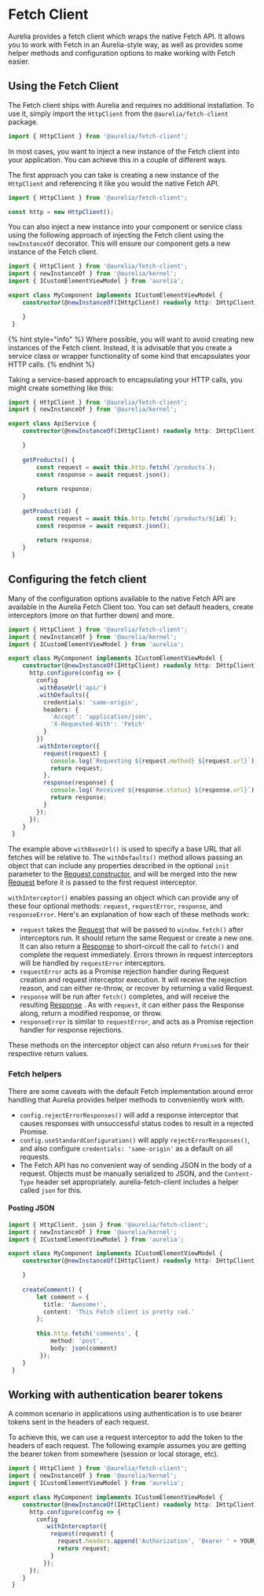 # Fetch Client

Aurelia provides a fetch client which wraps the native Fetch API. It allows you to work with Fetch in an Aurelia-style way, as well as provides some helper methods and configuration options to make working with Fetch easier.

## Using the Fetch Client

The Fetch client ships with Aurelia and requires no additional installation. To use it, simply import the `HttpClient` from the `@aurelia/fetch-client` package.

```typescript
import { HttpClient } from '@aurelia/fetch-client';
```

In most cases, you want to inject a new instance of the Fetch client into your application. You can achieve this in a couple of different ways.

The first approach you can take is creating a new instance of the `HttpClient` and referencing it like you would the native Fetch API.

```typescript
import { HttpClient } from '@aurelia/fetch-client';

const http = new HttpClient();
```

You can also inject a new instance into your component or service class using the following approach of injecting the Fetch client using the `newInstanceOf` decorator. This will ensure our component gets a new instance of the Fetch client.

```typescript
import { HttpClient } from '@aurelia/fetch-client';
import { newInstanceOf } from '@aurelia/kernel';
import { ICustomElementViewModel } from 'aurelia';

export class MyComponent implements ICustomElementViewModel {    
    constructor(@newInstanceOf(IHttpClient) readonly http: IHttpClient) {

    }
 }   
```

{% hint style="info" %}
Where possible, you will want to avoid creating new instances of the Fetch client. Instead, it is advisable that you create a service class or wrapper functionality of some kind that encapsulates your HTTP calls.
{% endhint %}

Taking a service-based approach to encapsulating your HTTP calls, you might create something like this:

```typescript
import { HttpClient } from '@aurelia/fetch-client';
import { newInstanceOf } from '@aurelia/kernel';

export class ApiService {    
    constructor(@newInstanceOf(IHttpClient) readonly http: IHttpClient) {

    }
    
    getProducts() {
        const request = await this.http.fetch(`/products`);
        const response = await request.json();
        
        return response;
    }
    
    getProduct(id) {
        const request = await this.http.fetch(`/products/${id}`);
        const response = await request.json();
        
        return response;
    }
 }   
```

## Configuring the fetch client

Many of the configuration options available to the native Fetch API are available in the Aurelia Fetch Client too. You can set default headers, create interceptors (more on that further down) and more.

```typescript
import { HttpClient } from '@aurelia/fetch-client';
import { newInstanceOf } from '@aurelia/kernel';
import { ICustomElementViewModel } from 'aurelia';

export class MyComponent implements ICustomElementViewModel {    
    constructor(@newInstanceOf(IHttpClient) readonly http: IHttpClient) {
      http.configure(config => {
        config
        .withBaseUrl('api/')
        .withDefaults({
          credentials: 'same-origin',
          headers: {
            'Accept': 'application/json',
            'X-Requested-With': 'Fetch'
          }
        })
        .withInterceptor({
          request(request) {
            console.log(`Requesting ${request.method} ${request.url}`);
            return request;
          },
          response(response) {
            console.log(`Received ${response.status} ${response.url}`);
            return response;
          }
        });
      });
    }
 }   
```

The example above `withBaseUrl()` is used to specify a base URL that all fetches will be relative to. The `withDefaults()` method allows passing an object that can include any properties described in the optional `init` parameter to the [Request constructor](https://developer.mozilla.org/en-US/docs/Web/API/Request/Request), and will be merged into the new [Request](https://developer.mozilla.org/en-US/docs/Web/API/Request) before it is passed to the first request interceptor.

`withInterceptor()` enables passing an object which can provide any of these four optional methods: `request`, `requestError`, `response`, and `responseError`. Here's an explanation of how each of these methods work:

* `request` takes the [Request](https://developer.mozilla.org/en-US/docs/Web/API/Request) that will be passed to `window.fetch()` after interceptors run. It should return the same Request or create a new one. It can also return a [Response](https://developer.mozilla.org/en-US/docs/Web/API/Response) to short-circuit the call to `fetch()` and complete the request immediately. Errors thrown in request interceptors will be handled by `requestError` interceptors.
* `requestError` acts as a Promise rejection handler during Request creation and request interceptor execution. It will receive the rejection reason, and can either re-throw, or recover by returning a valid Request.
* `response` will be run after `fetch()` completes, and will receive the resulting [Response](https://developer.mozilla.org/en-US/docs/Web/API/Response) . As with `request`, it can either pass the Response along, return a modified response, or throw.
* `responseError` is similar to `requestError`, and acts as a Promise rejection handler for response rejections.

These methods on the interceptor object can also return `Promise`s for their respective return values.

### Fetch helpers

There are some caveats with the default Fetch implementation around error handling that Aurelia provides helper methods to conveniently work with.

* `config.rejectErrorResponses()` will add a response interceptor that causes responses with unsuccessful status codes to result in a rejected Promise.
* `config.useStandardConfiguration()` will apply `rejectErrorResponses()`, and also configure `credentials: 'same-origin'` as a default on all requests.
* The Fetch API has no convenient way of sending JSON in the body of a request. Objects must be manually serialized to JSON, and the `Content-Type` header set appropriately. aurelia-fetch-client includes a helper called `json` for this.

#### Posting JSON

```typescript
import { HttpClient, json } from '@aurelia/fetch-client';
import { newInstanceOf } from '@aurelia/kernel';
import { ICustomElementViewModel } from 'aurelia';

export class MyComponent implements ICustomElementViewModel {    
    constructor(@newInstanceOf(IHttpClient) readonly http: IHttpClient) {

    }
    
    createComment() {
        let comment = {
          title: 'Awesome!',
          content: 'This Fetch client is pretty rad.'
        };
  
        this.http.fetch('comments', {
            method: 'post',
            body: json(comment)
         });
    }
 }   
```

## Working with authentication bearer tokens

A common scenario in applications using authentication is to use bearer tokens sent in the headers of each request.

To achieve this, we can use a request interceptor to add the token to the headers of each request. The following example assumes you are getting the bearer token from somewhere (session or local storage, etc).

```typescript
import { HttpClient } from '@aurelia/fetch-client';
import { newInstanceOf } from '@aurelia/kernel';
import { ICustomElementViewModel } from 'aurelia';

export class MyComponent implements ICustomElementViewModel {    
    constructor(@newInstanceOf(IHttpClient) readonly http: IHttpClient) {
      http.configure(config => {
        config
          .withInterceptor({
            request(request) {
              request.headers.append('Authorization', 'Bearer ' + YOUR_BEARER_TOKEN);
              return request;
            }
          });
      });
    }
 }   
```
